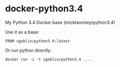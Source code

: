 docker-python3.4
================

My Python 3.4 Docker base (micktwomey/python3.4)

Use it as a base:

    FROM sgoblin/python3.4:latest

Or run python directly:

    docker run -i -t sgoblin/python3.4 ....
